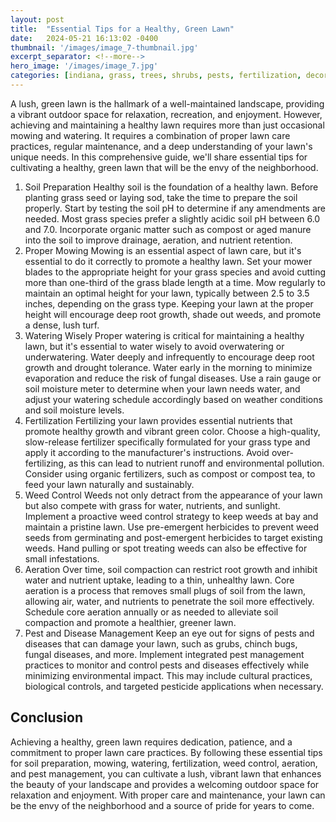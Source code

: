 ```yaml
---
layout: post
title:  "Essential Tips for a Healthy, Green Lawn"
date:   2024-05-21 16:13:02 -0400
thumbnail: '/images/image_7-thumbnail.jpg'
excerpt_separator: <!--more-->
hero_image: '/images/image_7.jpg'
categories: [indiana, grass, trees, shrubs, pests, fertilization, decoration, curb appeal, garden, flowers, recreation]
---
```

A lush, green lawn is the hallmark of a well-maintained landscape, providing a vibrant outdoor space for relaxation, recreation, and enjoyment. <!--more-->However, achieving and maintaining a healthy lawn requires more than just occasional mowing and watering. It requires a combination of proper lawn care practices, regular maintenance, and a deep understanding of your lawn's unique needs. In this comprehensive guide, we'll share essential tips for cultivating a healthy, green lawn that will be the envy of the neighborhood.
1. Soil Preparation
Healthy soil is the foundation of a healthy lawn. Before planting grass seed or laying sod, take the time to prepare the soil properly. Start by testing the soil pH to determine if any amendments are needed. Most grass species prefer a slightly acidic soil pH between 6.0 and 7.0. Incorporate organic matter such as compost or aged manure into the soil to improve drainage, aeration, and nutrient retention.
2. Proper Mowing
Mowing is an essential aspect of lawn care, but it's essential to do it correctly to promote a healthy lawn. Set your mower blades to the appropriate height for your grass species and avoid cutting more than one-third of the grass blade length at a time. Mow regularly to maintain an optimal height for your lawn, typically between 2.5 to 3.5 inches, depending on the grass type. Keeping your lawn at the proper height will encourage deep root growth, shade out weeds, and promote a dense, lush turf.
3. Watering Wisely
Proper watering is critical for maintaining a healthy lawn, but it's essential to water wisely to avoid overwatering or underwatering. Water deeply and infrequently to encourage deep root growth and drought tolerance. Water early in the morning to minimize evaporation and reduce the risk of fungal diseases. Use a rain gauge or soil moisture meter to determine when your lawn needs water, and adjust your watering schedule accordingly based on weather conditions and soil moisture levels.
4. Fertilization
Fertilizing your lawn provides essential nutrients that promote healthy growth and vibrant green color. Choose a high-quality, slow-release fertilizer specifically formulated for your grass type and apply it according to the manufacturer's instructions. Avoid over-fertilizing, as this can lead to nutrient runoff and environmental pollution. Consider using organic fertilizers, such as compost or compost tea, to feed your lawn naturally and sustainably.
5. Weed Control
Weeds not only detract from the appearance of your lawn but also compete with grass for water, nutrients, and sunlight. Implement a proactive weed control strategy to keep weeds at bay and maintain a pristine lawn. Use pre-emergent herbicides to prevent weed seeds from germinating and post-emergent herbicides to target existing weeds. Hand pulling or spot treating weeds can also be effective for small infestations.
6. Aeration
Over time, soil compaction can restrict root growth and inhibit water and nutrient uptake, leading to a thin, unhealthy lawn. Core aeration is a process that removes small plugs of soil from the lawn, allowing air, water, and nutrients to penetrate the soil more effectively. Schedule core aeration annually or as needed to alleviate soil compaction and promote a healthier, greener lawn.
7. Pest and Disease Management
Keep an eye out for signs of pests and diseases that can damage your lawn, such as grubs, chinch bugs, fungal diseases, and more. Implement integrated pest management practices to monitor and control pests and diseases effectively while minimizing environmental impact. This may include cultural practices, biological controls, and targeted pesticide applications when necessary.

## Conclusion
Achieving a healthy, green lawn requires dedication, patience, and a commitment to proper lawn care practices. By following these essential tips for soil preparation, mowing, watering, fertilization, weed control, aeration, and pest management, you can cultivate a lush, vibrant lawn that enhances the beauty of your landscape and provides a welcoming outdoor space for relaxation and enjoyment. With proper care and maintenance, your lawn can be the envy of the neighborhood and a source of pride for years to come.
